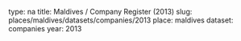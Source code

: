 type: na
title: Maldives / Company Register (2013)
slug: places/maldives/datasets/companies/2013
place: maldives
dataset: companies
year: 2013
